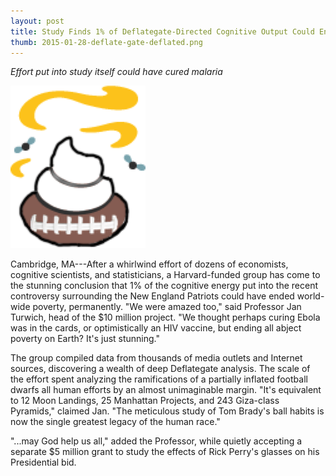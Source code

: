 ```yaml
---
layout: post
title: Study Finds 1% of Deflategate-Directed Cognitive Output Could End Poverty
thumb: 2015-01-28-deflate-gate-deflated.png 
---
```


*Effort put into study itself could have cured malaria*

![This matters more than anything else in the universe right now.](/assets/2015-01-28-deflate-gate-deflated.png)

Cambridge, MA---After a whirlwind effort of dozens of economists, cognitive scientists, and statisticians, a Harvard-funded group has come to the stunning conclusion that 1% of the cognitive energy put into the recent controversy surrounding the New England Patriots could have ended world-wide poverty, permanently. "We were amazed too," said Professor Jan Turwich, head of the $10 million project. "We thought perhaps curing Ebola was in the cards, or optimistically an HIV vaccine, but ending all abject poverty on Earth? It's just stunning."

The group compiled data from thousands of media outlets and Internet sources, discovering a wealth of deep Deflategate analysis. The scale of the effort spent analyzing the ramifications of a partially inflated football dwarfs all human efforts by an almost unimaginable margin. "It's equivalent to 12 Moon Landings, 25 Manhattan Projects, and 243 Giza-class Pyramids," claimed Jan. "The meticulous study of Tom Brady's ball habits is now the single greatest legacy of the human race."

"...may God help us all," added the Professor, while quietly accepting a separate $5 million grant to study the effects of Rick Perry's glasses on his Presidential bid.
